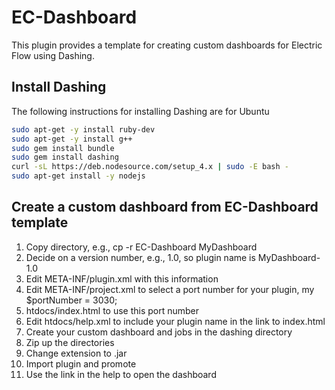 # EC-Dashboard
This plugin provides a template for creating custom dashboards for Electric Flow using Dashing.

## Install Dashing
The following instructions for installing Dashing are for Ubuntu

```bash
sudo apt-get -y install ruby-dev
sudo apt-get -y install g++
sudo gem install bundle
sudo gem install dashing
curl -sL https://deb.nodesource.com/setup_4.x | sudo -E bash -
sudo apt-get install -y nodejs
```

## Create a custom dashboard from EC-Dashboard template
1. Copy directory, e.g., cp -r EC-Dashboard MyDashboard
2. Decide on a version number, e.g., 1.0, so plugin name is MyDashboard-1.0
3. Edit META-INF/plugin.xml with this information
4. Edit META-INF/project.xml to select a port number for your plugin, my $portNumber = 3030;
5. htdocs/index.html to use this port number
6. Edit htdocs/help.xml to include your plugin name in the link to index.html
7. Create your custom dashboard and jobs in the dashing directory
8. Zip up the directories
9. Change extension to .jar
10. Import plugin and promote
11. Use the link in the help to open the dashboard

